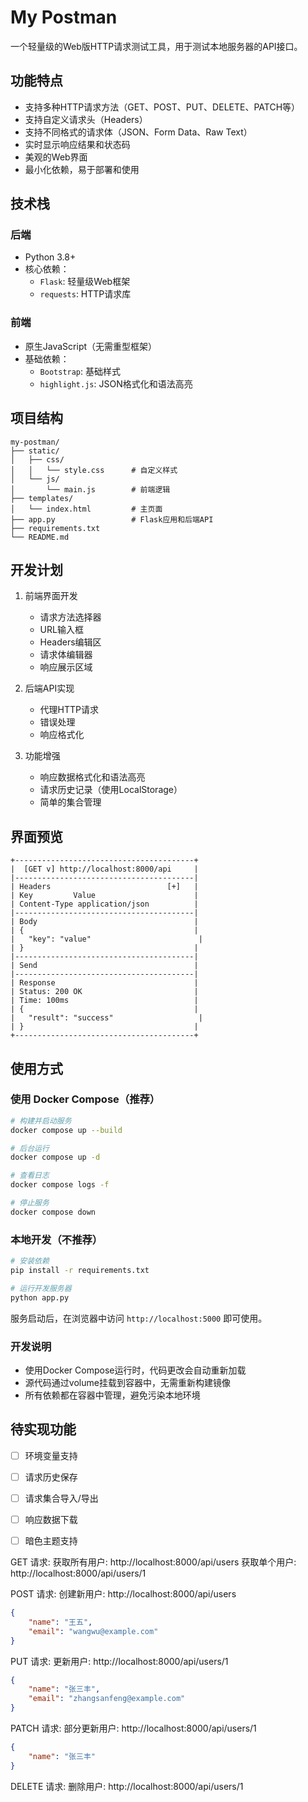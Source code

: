 # My Postman

一个轻量级的Web版HTTP请求测试工具，用于测试本地服务器的API接口。

## 功能特点

- 支持多种HTTP请求方法（GET、POST、PUT、DELETE、PATCH等）
- 支持自定义请求头（Headers）
- 支持不同格式的请求体（JSON、Form Data、Raw Text）
- 实时显示响应结果和状态码
- 美观的Web界面
- 最小化依赖，易于部署和使用

## 技术栈

### 后端
- Python 3.8+
- 核心依赖：
  - `Flask`: 轻量级Web框架
  - `requests`: HTTP请求库

### 前端
- 原生JavaScript（无需重型框架）
- 基础依赖：
  - `Bootstrap`: 基础样式
  - `highlight.js`: JSON格式化和语法高亮

## 项目结构

```
my-postman/
├── static/
│   ├── css/
│   │   └── style.css      # 自定义样式
│   └── js/
│       └── main.js        # 前端逻辑
├── templates/
│   └── index.html         # 主页面
├── app.py                 # Flask应用和后端API
├── requirements.txt
└── README.md
```

## 开发计划

1. 前端界面开发
   - 请求方法选择器
   - URL输入框
   - Headers编辑区
   - 请求体编辑器
   - 响应展示区域

2. 后端API实现
   - 代理HTTP请求
   - 错误处理
   - 响应格式化

3. 功能增强
   - 响应数据格式化和语法高亮
   - 请求历史记录（使用LocalStorage）
   - 简单的集合管理

## 界面预览

```
+----------------------------------------+
|  [GET v] http://localhost:8000/api     |
|----------------------------------------|
| Headers                          [+]   |
| Key         Value                      |
| Content-Type application/json          |
|----------------------------------------|
| Body                                   |
| {                                      |
|   "key": "value"                        |
| }                                      |
|----------------------------------------|
| Send                                   |
|----------------------------------------|
| Response                               |
| Status: 200 OK                         |
| Time: 100ms                            |
| {                                      |
|   "result": "success"                   |
| }                                      |
+----------------------------------------+
```

## 使用方式

### 使用 Docker Compose（推荐）

```bash
# 构建并启动服务
docker compose up --build

# 后台运行
docker compose up -d

# 查看日志
docker compose logs -f

# 停止服务
docker compose down
```

### 本地开发（不推荐）

```bash
# 安装依赖
pip install -r requirements.txt

# 运行开发服务器
python app.py
```

服务启动后，在浏览器中访问 `http://localhost:5000` 即可使用。

### 开发说明

- 使用Docker Compose运行时，代码更改会自动重新加载
- 源代码通过volume挂载到容器中，无需重新构建镜像
- 所有依赖都在容器中管理，避免污染本地环境

## 待实现功能

- [ ] 环境变量支持
- [ ] 请求历史保存
- [ ] 请求集合导入/导出
- [ ] 响应数据下载
- [ ] 暗色主题支持



GET 请求:
获取所有用户: http://localhost:8000/api/users
获取单个用户: http://localhost:8000/api/users/1

POST 请求:
创建新用户: http://localhost:8000/api/users
```json
{
    "name": "王五",
    "email": "wangwu@example.com"
}
```

PUT 请求:
更新用户: http://localhost:8000/api/users/1
```json
{
    "name": "张三丰",
    "email": "zhangsanfeng@example.com"
}
```

PATCH 请求:
部分更新用户: http://localhost:8000/api/users/1
```json
{
    "name": "张三丰"
}
```

DELETE 请求:
删除用户: http://localhost:8000/api/users/1


